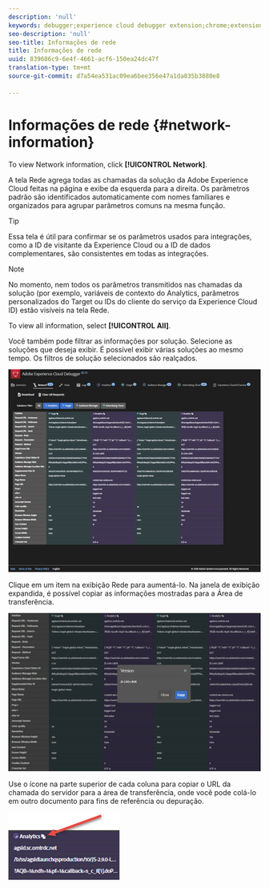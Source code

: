 ```yaml
---
description: 'null'
keywords: debugger;experience cloud debugger extension;chrome;extension;network;information
seo-description: 'null'
seo-title: Informações de rede
title: Informações de rede
uuid: 839686c9-6e4f-4661-acf6-150ea24dc47f
translation-type: tm+mt
source-git-commit: d7a54ea531ac09ea6bee356e47a1da835b3880e8

---
```



# Informações de rede {#network-information}

To view Network information, click **[!UICONTROL Network]**.

A tela Rede agrega todas as chamadas da solução da Adobe Experience Cloud feitas na página e exibe da esquerda para a direita. Os parâmetros padrão são identificados automaticamente com nomes familiares e organizados para agrupar parâmetros comuns na mesma função.

>[!TIP]
>
>Essa tela é útil para confirmar se os parâmetros usados para integrações, como a ID de visitante da Experience Cloud ou a ID de dados complementares, são consistentes em todas as integrações.

>[!NOTE]
>
>No momento, nem todos os parâmetros transmitidos nas chamadas da solução (por exemplo, variáveis de contexto do Analytics, parâmetros personalizados do Target ou IDs do cliente do serviço da Experience Cloud ID) estão visíveis na tela Rede.

To view all information, select **[!UICONTROL All]**.

Você também pode filtrar as informações por solução. Selecione as soluções que deseja exibir. É possível exibir várias soluções ao mesmo tempo. Os filtros de solução selecionados são realçados.

![](assets/network.jpg)

Clique em um item na exibição Rede para aumentá-lo. Na janela de exibição expandida, é possível copiar as informações mostradas para a Área de transferência.

![](assets/network-jsversion.jpg)

Use o ícone na parte superior de cada coluna para copiar o URL da chamada do servidor para a área de transferência, onde você pode colá-lo em outro documento para fins de referência ou depuração.

![](assets/copy.jpg)

